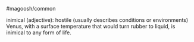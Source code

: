 #magoosh/common

inimical (adjective): hostile (usually describes conditions or environments) 
Venus, with a surface temperature that would turn rubber to liquid, is inimical to any form of life. 
